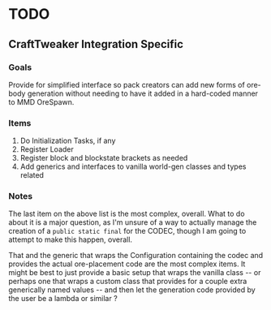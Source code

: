 # TODO
## CraftTweaker Integration Specific
### Goals
Provide for simplified interface so pack creators can add new forms of ore-body generation
without needing to have it added in a hard-coded manner to MMD OreSpawn.

### Items
1) Do Initialization Tasks, if any
2) Register Loader
3) Register block and blockstate brackets as needed
4) Add generics and interfaces to vanilla world-gen classes and types related

### Notes
The last item on the above list is the most complex, overall. What to do about it is a
major question, as I'm unsure of a way to actually manage the creation of a 
`public static final` for the CODEC, though I am going to attempt to make this happen, overall. 

That and the generic that wraps the Configuration containing the codec and provides the actual
ore-placement code are the most complex items. It might be best to just provide a basic setup
that wraps the vanilla class -- or perhaps one that wraps a custom class that provides for a
couple extra generically named values -- and then let the generation code provided by the 
user be a lambda or similar ?

